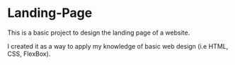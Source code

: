 # Landing-Page
This is a basic project to design the landing page of a website.

I created it as a way to apply my knowledge of basic web design (i.e HTML, CSS, FlexBox).
